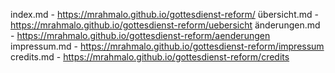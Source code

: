 index.md -
https://mrahmalo.github.io/gottesdienst-reform/
übersicht.md -
https://mrahmalo.github.io/gottesdienst-reform/uebersicht
änderungen.md -
https://mrahmalo.github.io/gottesdienst-reform/aenderungen
impressum.md -
https://mrahmalo.github.io/gottesdienst-reform/impressum
credits.md -
https://mrahmalo.github.io/gottesdienst-reform/credits
